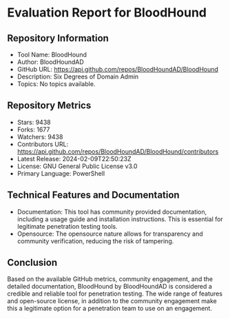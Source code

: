 # Evaluation Report for BloodHound

## Repository Information

* Tool Name: BloodHound
* Author: BloodHoundAD
* GitHub URL: https://api.github.com/repos/BloodHoundAD/BloodHound
* Description: Six Degrees of Domain Admin
* Topics: No topics available.

## Repository Metrics

* Stars: 9438
* Forks: 1677
* Watchers: 9438
* Contributors URL: https://api.github.com/repos/BloodHoundAD/BloodHound/contributors 
* Latest Release: 2024-02-09T22:50:23Z
* License: GNU General Public License v3.0
* Primary Language: PowerShell

## Technical Features and Documentation

* Documentation: This tool has community provided documentation, including a usage guide and installation instructions. This is essential for legitimate penetration testing tools.
* Opensource: The opensource nature allows for transparency and community verification, reducing the risk of tampering.

## Conclusion

Based on the available GitHub metrics, community engagement, and the detailed documentation, BloodHound by BloodHoundAD is considered a credible and reliable tool for penetration testing. The wide range of features and open-source license, in addition to the community engagement make this a legitimate option for a penetration team to use on an engagement.